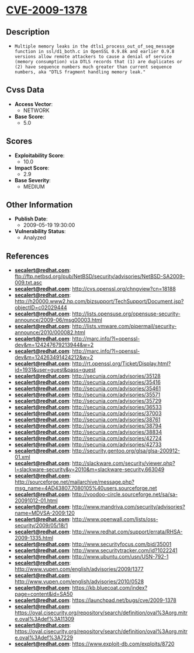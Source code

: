 
# [CVE-2009-1378](ftp://ftp.netbsd.org/pub/NetBSD/security/advisories/NetBSD-SA2009-009.txt.asc)

## Description

- `Multiple memory leaks in the dtls1_process_out_of_seq_message function in ssl/d1_both.c in OpenSSL 0.9.8k and earlier 0.9.8 versions allow remote attackers to cause a denial of service (memory consumption) via DTLS records that (1) are duplicates or (2) have sequence numbers much greater than current sequence numbers, aka "DTLS fragment handling memory leak."`

## Cvss Data

- **Access Vector**:
  - NETWORK
- **Base Score**:
  - 5.0

## Scores

- **Exploitability Score**:
  - 10.0
- **Impact Score**:
  - 2.9
- **Base Severity**:
  - MEDIUM

## Other Information

- **Publish Date**:
  - 2009-05-19 19:30:00
- **Vulnerability Status**:
  - Analyzed

## References

- **secalert@redhat.com**: ftp://ftp.netbsd.org/pub/NetBSD/security/advisories/NetBSD-SA2009-009.txt.asc
- **secalert@redhat.com**: http://cvs.openssl.org/chngview?cn=18188
- **secalert@redhat.com**: http://h20000.www2.hp.com/bizsupport/TechSupport/Document.jsp?objectID=c02029444
- **secalert@redhat.com**: http://lists.opensuse.org/opensuse-security-announce/2009-06/msg00003.html
- **secalert@redhat.com**: http://lists.vmware.com/pipermail/security-announce/2010/000082.html
- **secalert@redhat.com**: http://marc.info/?l=openssl-dev&m=124247679213944&w=2
- **secalert@redhat.com**: http://marc.info/?l=openssl-dev&m=124263491424212&w=2
- **secalert@redhat.com**: http://rt.openssl.org/Ticket/Display.html?id=1931&user=guest&pass=guest
- **secalert@redhat.com**: http://secunia.com/advisories/35128
- **secalert@redhat.com**: http://secunia.com/advisories/35416
- **secalert@redhat.com**: http://secunia.com/advisories/35461
- **secalert@redhat.com**: http://secunia.com/advisories/35571
- **secalert@redhat.com**: http://secunia.com/advisories/35729
- **secalert@redhat.com**: http://secunia.com/advisories/36533
- **secalert@redhat.com**: http://secunia.com/advisories/37003
- **secalert@redhat.com**: http://secunia.com/advisories/38761
- **secalert@redhat.com**: http://secunia.com/advisories/38794
- **secalert@redhat.com**: http://secunia.com/advisories/38834
- **secalert@redhat.com**: http://secunia.com/advisories/42724
- **secalert@redhat.com**: http://secunia.com/advisories/42733
- **secalert@redhat.com**: http://security.gentoo.org/glsa/glsa-200912-01.xml
- **secalert@redhat.com**: http://slackware.com/security/viewer.php?l=slackware-security&y=2010&m=slackware-security.663049
- **secalert@redhat.com**: http://sourceforge.net/mailarchive/message.php?msg_name=4AD43807.7080105%40users.sourceforge.net
- **secalert@redhat.com**: http://voodoo-circle.sourceforge.net/sa/sa-20091012-01.html
- **secalert@redhat.com**: http://www.mandriva.com/security/advisories?name=MDVSA-2009:120
- **secalert@redhat.com**: http://www.openwall.com/lists/oss-security/2009/05/18/1
- **secalert@redhat.com**: http://www.redhat.com/support/errata/RHSA-2009-1335.html
- **secalert@redhat.com**: http://www.securityfocus.com/bid/35001
- **secalert@redhat.com**: http://www.securitytracker.com/id?1022241
- **secalert@redhat.com**: http://www.ubuntu.com/usn/USN-792-1
- **secalert@redhat.com**: http://www.vupen.com/english/advisories/2009/1377
- **secalert@redhat.com**: http://www.vupen.com/english/advisories/2010/0528
- **secalert@redhat.com**: https://kb.bluecoat.com/index?page=content&id=SA50
- **secalert@redhat.com**: https://launchpad.net/bugs/cve/2009-1378
- **secalert@redhat.com**: https://oval.cisecurity.org/repository/search/definition/oval%3Aorg.mitre.oval%3Adef%3A11309
- **secalert@redhat.com**: https://oval.cisecurity.org/repository/search/definition/oval%3Aorg.mitre.oval%3Adef%3A7229
- **secalert@redhat.com**: https://www.exploit-db.com/exploits/8720
